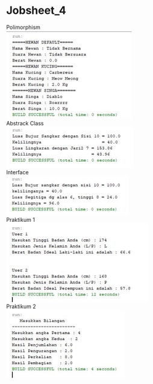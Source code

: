 # Jobsheet_4
Polimorphism
<br>
![alt text](https://github.com/Mohammadfani123/Jobsheet_4/blob/master/gambar/Polimorphism.JPG)
<br>
Abstrack Class
<br>
![alt text](https://github.com/Mohammadfani123/Jobsheet_4/blob/master/gambar/Abstract_Class.JPG)
<br>
Interface
<br>
![alt text](https://github.com/Mohammadfani123/Jobsheet_4/blob/master/gambar/Interface.JPG)
<br>
Praktikum 1
<br>
![alt text](https://github.com/Mohammadfani123/Jobsheet_4/blob/master/gambar/Praktikum1.JPG)
<br>
Praktikum 2
<br>
![alt text](https://github.com/Mohammadfani123/Jobsheet_4/blob/master/gambar/Praktikum2.JPG)
